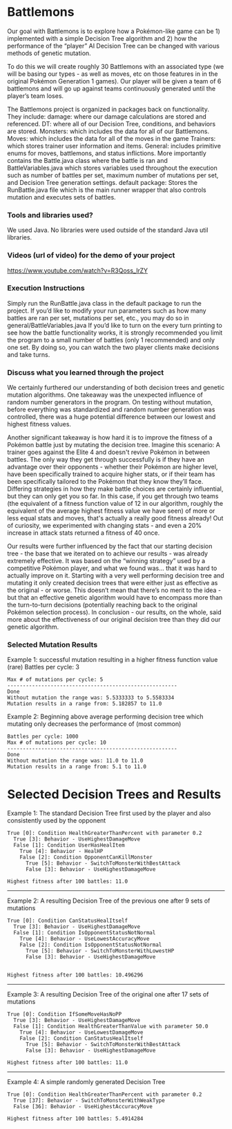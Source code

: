 # Battlemons


Our goal with Battlemons is to explore how a Pokémon-like game can be 1) implemented with a simple Decision Tree algorithm and 2) how the performance of the “player” AI Decision Tree can be changed with various methods of genetic mutation.

To do this we will create roughly 30 Battlemons with an associated type (we will be basing our types - as well as moves, etc on those features in in the original Pokémon Generation 1 games). Our player will be given a team of 6 battlemons and will go up against teams continuously generated until the player’s team loses.


The Battlemons project is organized in packages back on functionality. They include:
damage: where our damage calculations are stored and referenced.
DT: where all of our Decision Tree, conditions, and behaviors are stored.
Monsters: which includes the data for all of our Battlemons.
Moves: which includes the data for all of the moves in the game
Trainers: which stores trainer user information and items.
General: includes primitive enums for moves, battlemons, and status inflictions. More importantly contains the Battle.java class where the battle is ran and BattleVariables.java which stores variables used throughout the execution such as number of battles per set, maximum number of mutations per set, and Decision Tree generation settings.
default package: Stores the RunBattle.java file which is the main runner wrapper that also controls mutation and executes sets of battles.

### Tools and libraries used?
We used Java. No libraries were used outside of the standard Java util libraries.

### Videos (url of video) for the demo of your project
https://www.youtube.com/watch?v=R3Qoss_IrZY 

### Execution Instructions
Simply run the RunBattle.java class in the default package to run the project. If you’d like to modify your run parameters such as how many battles are ran per set, mutations per set, etc., you may do so in general/BattleVariables.java
If you’d like to turn on the every turn printing to see how the battle functionality works, it is strongly recommended you limit the program to a small number of battles (only 1 recommended) and only one set. By doing so, you can watch the two player clients make decisions and take turns.

### Discuss what you learned through the project
We certainly furthered our understanding of both decision trees and genetic mutation algorithms. One takeaway was the unexpected influence of random number generators in the program. On testing without mutation, before everything was standardized and random number generation was controlled, there was a huge potential difference between our lowest and highest fitness values.

Another significant takeaway is how hard it is to improve the fitness of a Pokémon battle just by mutating the decision tree. Imagine this scenario: A trainer goes against the Elite 4 and doesn't revive Pokémon in between battles. The only way they get through successfully is if they have an advantage over their opponents - whether their Pokémon are higher level, have been specifically trained to acquire higher stats, or if their team has been specifically tailored to the Pokémon that they know they’ll face. Differing strategies in how they make battle choices are certainly influential, but they can only get you so far. In this case, if you get through two teams (the equivalent of a fitness function value of 12 in our algorithm, roughly the equivalent of the average highest fitness value we have seen) of more or less equal stats and moves, that's actually a really good fitness already! Out of curiosity, we experimented with changing stats - and even a 20% increase in attack stats returned a fitness of 40 once.

Our results were further influenced by the fact that our starting decision tree - the base that we iterated on to achieve our results - was already extremely effective. It was based on the “winning strategy” used by a competitive Pokémon player, and what we found was… that it was hard to actually improve on it. Starting with a very well performing decision tree and mutating it only created decision trees that were either just as effective as the original - or worse. This doesn’t mean that there’s no merit to the idea - but that an effective genetic algorithm would have to encompass more than the turn-to-turn decisions (potentially reaching back to the original Pokémon selection process).
In conclusion - our results, on the whole, said more about the effectiveness of our original decision tree than they did our genetic algorithm.

### Selected Mutation Results
Example 1: successful mutation resulting in a higher fitness function value (rare)
Battles per cycle: 3

	Max # of mutations per cycle: 5
	-------------------------------------------------------
	Done
	Without mutation the range was: 5.5333333 to 5.5583334
	Mutation results in a range from: 5.182857 to 11.0

Example 2: Beginning above average performing decision tree which mutating only decreases the performance of (most common)
	
	Battles per cycle: 1000
	Max # of mutations per cycle: 10
	-------------------------------------------------------
	Done
	Without mutation the range was: 11.0 to 11.0
	Mutation results in a range from: 5.1 to 11.0







# Selected Decision Trees and Results
Example 1: The standard Decision Tree first used by the player and also consistently used by the opponent
	
	True [0]: Condition HealthGreaterThanPercent with parameter 0.2
	  True [3]: Behavior - UseHighestDamageMove
	  False [1]: Condition UserHasHealItem
	    True [4]: Behavior - HealHP
	    False [2]: Condition OpponentCanKillMonster
	      True [5]: Behavior - SwitchToMonsterWithBestAttack
	      False [3]: Behavior - UseHighestDamageMove

	Highest fitness after 100 battles: 11.0

---------------------------------------------------------------------------------------------------------
Example 2: A resulting Decision Tree of the previous one after 9 sets of mutations

	True [0]: Condition CanStatusHealItself
	  True [3]: Behavior - UseHighestDamageMove
	  False [1]: Condition IsOpponentStatusNotNormal
	    True [4]: Behavior - UseLowestAccuracyMove
	    False [2]: Condition IsOpponentStatusNotNormal
	      True [5]: Behavior - SwitchToMonsterWithLowestHP
	      False [3]: Behavior - UseHighestDamageMove


	Highest fitness after 100 battles: 10.496296
---------------------------------------------------------------------------------------------------------
Example 3: A resulting Decision Tree of the original one after 17 sets of mutations

	True [0]: Condition IfSomeMoveHasNoPP
	  True [3]: Behavior - UseHighestDamageMove
	  False [1]: Condition HealthGreaterThanValue with parameter 50.0
	    True [4]: Behavior - UseLowestDamageMove
	    False [2]: Condition CanStatusHealItself
	      True [5]: Behavior - SwitchToMonsterWithBestAttack
	      False [3]: Behavior - UseHighestDamageMove

	Highest fitness after 100 battles: 11.0
---------------------------------------------------------------------------------------------------------
Example 4: A simple randomly generated Decision Tree

	True [0]: Condition HealthGreaterThanPercent with parameter 0.2
	  True [37]: Behavior - SwitchToMonsterWithWeakType
	  False [36]: Behavior - UseHighestAccuracyMove

	Highest fitness after 100 battles: 5.4914284



